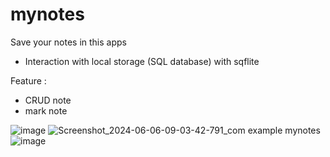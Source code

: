 # mynotes

Save your notes in this apps
- Interaction with local storage (SQL database) with sqflite

Feature :
- CRUD note
- mark note

![image](https://github.com/Fatah03111995/mynotes/assets/103168830/54523ddd-5032-40ea-9eba-3ccb3b958a9d)
![Screenshot_2024-06-06-09-03-42-791_com example mynotes](https://github.com/Fatah03111995/mynotes/assets/103168830/4a74d83e-3943-436d-bddc-4a9b01b584ec)
![image](https://github.com/Fatah03111995/mynotes/assets/103168830/1d7001b0-28d9-4a58-a717-590f5b227ac6)



